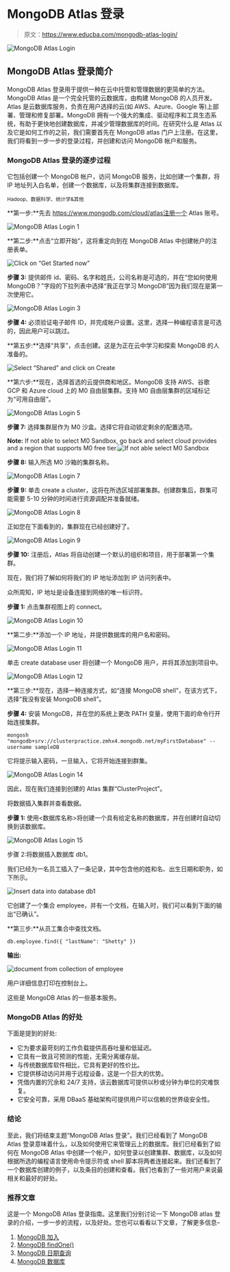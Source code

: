 # MongoDB Atlas 登录

> 原文：<https://www.educba.com/mongodb-atlas-login/>

![MongoDB Atlas Login](img/63dbfc60a5f3d465feeaeacdb97db827.png)



## MongoDB Atlas 登录简介

MongoDB Atlas 登录用于提供一种在云中托管和管理数据的更简单的方法。MongoDB Atlas 是一个完全托管的云数据库，由构建 MongoDB 的人员开发。Atlas 是云数据库服务，负责在用户选择的云(如 AWS、Azure、Google 等)上部署、管理和修复部署。MongoDB 拥有一个强大的集成、驱动程序和工具生态系统，有助于更快地创建数据库，并减少管理数据库的时间。在研究什么是 Atlas 以及它是如何工作的之前，我们需要首先在 MongoDB atlas 门户上注册。在这里，我们将看到一步一步的登录过程，并创建和访问 MongoDB 帐户和服务。

### MongoDB Atlas 登录的逐步过程

它包括创建一个 MongoDB 帐户，访问 MongoDB 服务，比如创建一个集群，将 IP 地址列入白名单，创建一个数据库，以及将集群连接到数据库。

<small>Hadoop、数据科学、统计学&其他</small>

**第一步:**先去 https://www.mongodb.com/cloud/atlas注册一个 Atlas 账号。

![MongoDB Atlas Login 1](img/d0eb2925d35275ec88899134cf0448b3.png)



**第二步:**点击“立即开始”，这将重定向到在 MongoDB Atlas 中创建帐户的注册表单。

![Click on “Get Started now”](img/06669480b79d98718698df6bdac47b64.png)



**步骤 3:** 提供邮件 id、密码、名字和姓氏，公司名称是可选的，并在“您如何使用 MongoDB？”字段的下拉列表中选择“我正在学习 MongoDB”因为我们现在是第一次使用它。

![MongoDB Atlas Login 3](img/735f14e82831655f23c1d211c7683bad.png)



**步骤 4:** 必须验证电子邮件 ID，并完成帐户设置。这里，选择一种编程语言是可选的，因此用户可以跳过。

**第五步:**选择“共享”，点击创建。这是为正在云中学习和探索 MongoDB 的人准备的。

![Select “Shared” and click on Create](img/ca19e93d5ebb0d9959f6c619bfa8894c.png)



**第六步:**现在，选择首选的云提供商和地区。MongoDB 支持 AWS、谷歌 GCP 和 Azure cloud 上的 M0 自由层集群。支持 M0 自由层集群的区域标记为“可用自由层”。

![MongoDB Atlas Login 5](img/e903d8fefe5f77efc65134da9e46e059.png)



**步骤 7:** 选择集群层作为 M0 沙盒。选择它将自动锁定剩余的配置选项。

**Note:** If not able to select M0 Sandbox, go back and select cloud provides and a region that supports M0 free tier.![If not able select M0 Sandbox](img/34e2661a7007c9fd5ea115ffc369c159.png)



**步骤 8:** 输入所选 M0 沙箱的集群名称。

![MongoDB Atlas Login 7](img/60133e04ce3d956ff82507fa96ba1fb7.png)



**步骤 9:** 单击 create a cluster，这将在所选区域部署集群。创建群集后，群集可能需要 5-10 分钟的时间进行资源调配并准备就绪。

![MongoDB Atlas Login 8](img/323d4ac98b166e1d2c5fde3afd4a46e6.png)



正如您在下面看到的，集群现在已经创建好了。

![MongoDB Atlas Login 9](img/850f70e4292b26141bca2d639fb86ffd.png)



**步骤 10:** 注册后，Atlas 将自动创建一个默认的组织和项目，用于部署第一个集群。

现在，我们将了解如何将我们的 IP 地址添加到 IP 访问列表中。

众所周知，IP 地址是设备连接到网络的唯一标识符。

**步骤 1:** 点击集群视图上的 connect。

![MongoDB Atlas Login 10](img/c64d13d551368cf908ed31d65c339461.png)



**第二步:**添加一个 IP 地址，并提供数据库的用户名和密码。

![MongoDB Atlas Login 11](img/a7af5f0291ba3de32a82f21e16c06037.png)



单击 create database user 将创建一个 MongoDB 用户，并将其添加到项目中。

![MongoDB Atlas Login 12](img/65c7e0d529b64811878a352b92692f8b.png)



**第三步:**现在，选择一种连接方式，如“连接 MongoDB shell”，在该方式下，选择“我没有安装 MongoDB shell”。

**步骤 4:** 安装 MongoDB，并在您的系统上更改 PATH 变量，使用下面的命令行开始连接集群。

`mongosh "mongodb+srv://clusterpractice.zmhx4.mongodb.net/myFirstDatabase" --username sampleDB`

它将提示输入密码，一旦输入，它将开始连接到群集。

![MongoDB Atlas Login 14](img/a0204a89a7548726f2b31789114a750f.png)



因此，现在我们连接到创建的 Atlas 集群“ClusterProject”。

将数据插入集群并查看数据。

**步骤 1:** 使用<数据库名称>将创建一个具有给定名称的数据库，并在创建时自动切换到该数据库。

![MongoDB Atlas Login 15](img/2a0894fef63cbf676e44e65ec4eed463.png)



步骤 2:将数据插入数据库 db1。

我们已经为一名员工插入了一条记录，其中包含他的姓和名、出生日期和职务，如下所示。

![Insert data into database db1](img/57570cffc1f7ab1d523ee1fd25de617b.png)



它创建了一个集合 employee，并有一个文档，在输入时，我们可以看到下面的输出“已确认”。

**第三步:**从员工集合中查找文档。

`db.employee.find({ "lastName": "Shetty" })`

**输出:**

![document from collection of employee](img/c6253e431833c6bf53aa117aef11870c.png)



用户详细信息打印在控制台上。

这些是 MongoDB Atlas 的一些基本服务。

### MongoDB Atlas 的好处

下面是提到的好处:

*   它为要求最苛刻的工作负载提供高吞吐量和低延迟。
*   它具有一致且可预测的性能，无需分离缓存层。
*   与传统数据库软件相比，它具有更好的性价比。
*   它提供移动访问并用于远程设备，这是一个巨大的优势。
*   凭借内置的冗余和 24/7 支持，该云数据库可提供以秒或分钟为单位的灾难恢复。
*   它安全可靠，采用 DBaaS 基础架构可提供用户可以信赖的世界级安全性。

### 结论

至此，我们将结束主题“MongoDB Atlas 登录”。我们已经看到了 MongoDB Atlas 登录意味着什么，以及如何使用它来管理云上的数据库。我们已经看到了如何在 MongoDB Atlas 中创建一个帐户，如何登录以创建集群、数据库，以及如何根据所选的编程语言使用命令提示符或 shell 脚本将两者连接起来。我们还看到了一个数据库创建的例子，以及条目的创建和查看。我们也看到了一些对用户来说最相关和最好的好处。

### 推荐文章

这是一个 MongoDB Atlas 登录指南。这里我们分别讨论一下 MongoDB atlas 登录的介绍，一步一步的流程，以及好处。您也可以看看以下文章，了解更多信息–

1.  [MongoDB 加入](https://www.educba.com/mongodb-join/)
2.  [MongoDB findOne()](https://www.educba.com/mongodb-findone/)
3.  [MongoDB 日期查询](https://www.educba.com/mongodb-date-query/)
4.  [MongoDB 数据库](https://www.educba.com/mongodb-database/)






